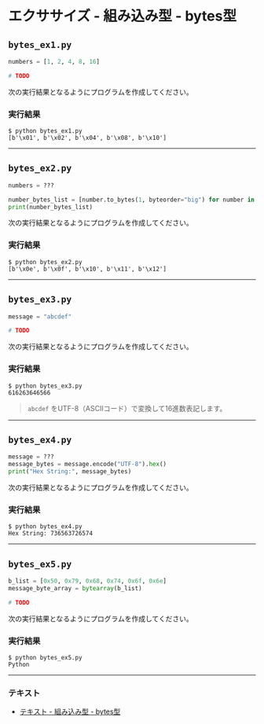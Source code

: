 # エクササイズ - 組み込み型 - bytes型

## `bytes_ex1.py`

``` py
numbers = [1, 2, 4, 8, 16]

# TODO
```

次の実行結果となるようにプログラムを作成してください。

### 実行結果

``` 
$ python bytes_ex1.py
[b'\x01', b'\x02', b'\x04', b'\x08', b'\x10']
```

---

## `bytes_ex2.py`

``` py
numbers = ???

number_bytes_list = [number.to_bytes(1, byteorder="big") for number in numbers]
print(number_bytes_list)
```

次の実行結果となるようにプログラムを作成してください。

### 実行結果

``` 
$ python bytes_ex2.py
[b'\x0e', b'\x0f', b'\x10', b'\x11', b'\x12']
```

---

## `bytes_ex3.py`

``` py
message = "abcdef"

# TODO
```

次の実行結果となるようにプログラムを作成してください。

### 実行結果

``` 
$ python bytes_ex3.py
616263646566
```

> `abcdef` をUTF-8（ASCIIコード）で変換して16進数表記します。

---

## `bytes_ex4.py`

``` py
message = ???
message_bytes = message.encode("UTF-8").hex()
print("Hex String:", message_bytes)
```

次の実行結果となるようにプログラムを作成してください。

### 実行結果

``` 
$ python bytes_ex4.py
Hex String: 736563726574
```

---

## `bytes_ex5.py`

``` py
b_list = [0x50, 0x79, 0x68, 0x74, 0x6f, 0x6e]
message_byte_array = bytearray(b_list)

# TODO
```

次の実行結果となるようにプログラムを作成してください。

### 実行結果

``` 
$ python bytes_ex5.py
Python
```

---

### テキスト

* [テキスト - 組み込み型 - bytes型](../text/22_bytes.md)
